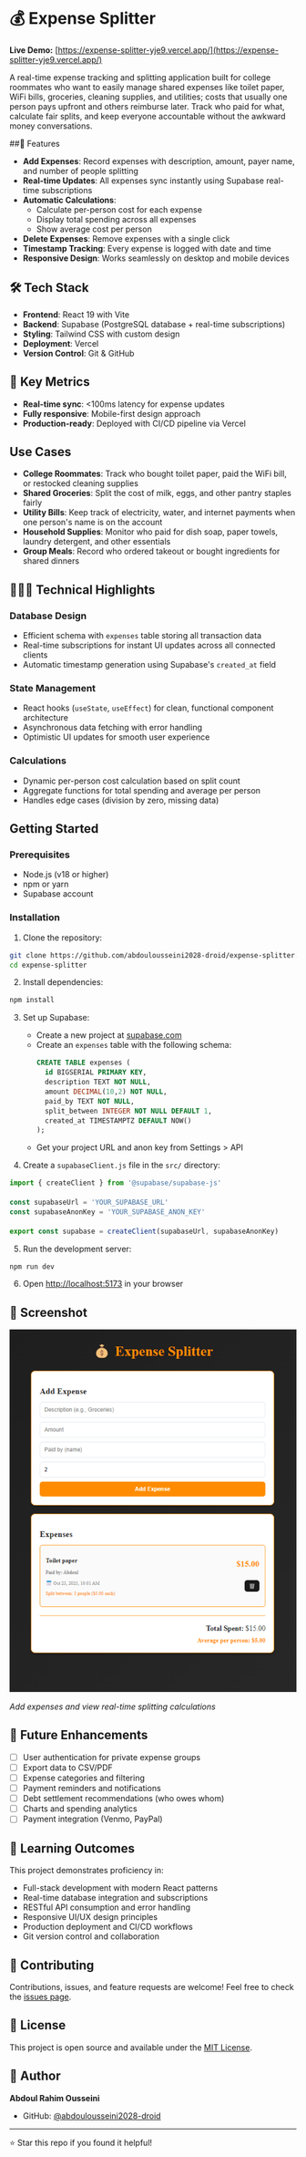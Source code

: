 # 💰 Expense Splitter

**Live Demo:** [https://expense-splitter-yje9.vercel.app/](https://expense-splitter-yje9.vercel.app/)

A real-time expense tracking and splitting application built for college roommates who want to easily manage shared expenses like toilet paper, WiFi bills, groceries, cleaning supplies, and utilities; costs that usually one person pays upfront and others reimburse later. Track who paid for what, calculate fair splits, and keep everyone accountable without the awkward money conversations.

##📝 Features

- **Add Expenses**: Record expenses with description, amount, payer name, and number of people splitting
- **Real-time Updates**: All expenses sync instantly using Supabase real-time subscriptions
- **Automatic Calculations**: 
  - Calculate per-person cost for each expense
  - Display total spending across all expenses
  - Show average cost per person
- **Delete Expenses**: Remove expenses with a single click
- **Timestamp Tracking**: Every expense is logged with date and time
- **Responsive Design**: Works seamlessly on desktop and mobile devices

## 🛠️ Tech Stack

- **Frontend**: React 19 with Vite
- **Backend**: Supabase (PostgreSQL database + real-time subscriptions)
- **Styling**: Tailwind CSS with custom design
- **Deployment**: Vercel
- **Version Control**: Git & GitHub

## 📶 Key Metrics

- **Real-time sync**: <100ms latency for expense updates
- **Fully responsive**: Mobile-first design approach
- **Production-ready**: Deployed with CI/CD pipeline via Vercel

## Use Cases

- **College Roommates**: Track who bought toilet paper, paid the WiFi bill, or restocked cleaning supplies
- **Shared Groceries**: Split the cost of milk, eggs, and other pantry staples fairly
- **Utility Bills**: Keep track of electricity, water, and internet payments when one person's name is on the account
- **Household Supplies**: Monitor who paid for dish soap, paper towels, laundry detergent, and other essentials
- **Group Meals**: Record who ordered takeout or bought ingredients for shared dinners

## 👨🏻‍💻 Technical Highlights

### Database Design
- Efficient schema with `expenses` table storing all transaction data
- Real-time subscriptions for instant UI updates across all connected clients
- Automatic timestamp generation using Supabase's `created_at` field

### State Management
- React hooks (`useState`, `useEffect`) for clean, functional component architecture
- Asynchronous data fetching with error handling
- Optimistic UI updates for smooth user experience

### Calculations
- Dynamic per-person cost calculation based on split count
- Aggregate functions for total spending and average per person
- Handles edge cases (division by zero, missing data)

## Getting Started

### Prerequisites
- Node.js (v18 or higher)
- npm or yarn
- Supabase account

### Installation

1. Clone the repository:
```bash
git clone https://github.com/abdoulousseini2028-droid/expense-splitter.git
cd expense-splitter
```

2. Install dependencies:
```bash
npm install
```

3. Set up Supabase:
   - Create a new project at [supabase.com](https://supabase.com)
   - Create an `expenses` table with the following schema:
     ```sql
     CREATE TABLE expenses (
       id BIGSERIAL PRIMARY KEY,
       description TEXT NOT NULL,
       amount DECIMAL(10,2) NOT NULL,
       paid_by TEXT NOT NULL,
       split_between INTEGER NOT NULL DEFAULT 1,
       created_at TIMESTAMPTZ DEFAULT NOW()
     );
     ```
   - Get your project URL and anon key from Settings > API

4. Create a `supabaseClient.js` file in the `src/` directory:
```javascript
import { createClient } from '@supabase/supabase-js'

const supabaseUrl = 'YOUR_SUPABASE_URL'
const supabaseAnonKey = 'YOUR_SUPABASE_ANON_KEY'

export const supabase = createClient(supabaseUrl, supabaseAnonKey)
```

5. Run the development server:
```bash
npm run dev
```

6. Open [http://localhost:5173](http://localhost:5173) in your browser

## 📱 Screenshot

![Expense Splitter Interface](screenshot.png)

*Add expenses and view real-time splitting calculations*

## 🔮 Future Enhancements

- [ ] User authentication for private expense groups
- [ ] Export data to CSV/PDF
- [ ] Expense categories and filtering
- [ ] Payment reminders and notifications
- [ ] Debt settlement recommendations (who owes whom)
- [ ] Charts and spending analytics
- [ ] Payment integration (Venmo, PayPal)

## 📝 Learning Outcomes

This project demonstrates proficiency in:
- Full-stack development with modern React patterns
- Real-time database integration and subscriptions
- RESTful API consumption and error handling
- Responsive UI/UX design principles
- Production deployment and CI/CD workflows
- Git version control and collaboration

## 🤝 Contributing

Contributions, issues, and feature requests are welcome! Feel free to check the [issues page](https://github.com/abdoulousseini2028-droid/expense-splitter/issues).

## 📄 License

This project is open source and available under the [MIT License](LICENSE).

## 👤 Author

**Abdoul Rahim Ousseini**
- GitHub: [@abdoulousseini2028-droid](https://github.com/abdoulousseini2028-droid)

---

⭐ Star this repo if you found it helpful!

